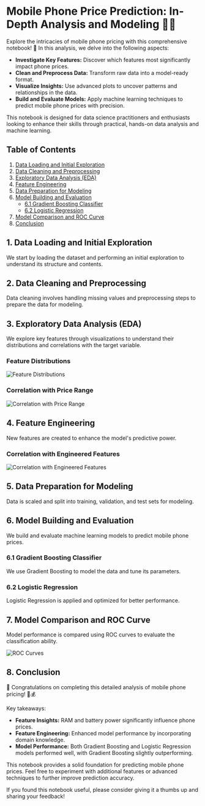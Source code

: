 # Mobile Phone Price Prediction: In-Depth Analysis and Modeling 📱💡

Explore the intricacies of mobile phone pricing with this comprehensive notebook! 🚀 In this analysis, we delve into the following aspects:

- **Investigate Key Features:** Discover which features most significantly impact phone prices.
- **Clean and Preprocess Data:** Transform raw data into a model-ready format.
- **Visualize Insights:** Use advanced plots to uncover patterns and relationships in the data.
- **Build and Evaluate Models:** Apply machine learning techniques to predict mobile phone prices with precision.

This notebook is designed for data science practitioners and enthusiasts looking to enhance their skills through practical, hands-on data analysis and machine learning.

## Table of Contents

1. [Data Loading and Initial Exploration](#1-data-loading-and-initial-exploration)
2. [Data Cleaning and Preprocessing](#2-data-cleaning-and-preprocessing)
3. [Exploratory Data Analysis (EDA)](#3-exploratory-data-analysis-eda)
4. [Feature Engineering](#4-feature-engineering)
5. [Data Preparation for Modeling](#5-data-preparation-for-modeling)
6. [Model Building and Evaluation](#6-model-building-and-evaluation)
   - [6.1 Gradient Boosting Classifier](#61-gradient-boosting-classifier)
   - [6.2 Logistic Regression](#62-logistic-regression)
7. [Model Comparison and ROC Curve](#7-model-comparison-and-roc-curve)
8. [Conclusion](#8-conclusion)

## 1. Data Loading and Initial Exploration

We start by loading the dataset and performing an initial exploration to understand its structure and contents.

## 2. Data Cleaning and Preprocessing

Data cleaning involves handling missing values and preprocessing steps to prepare the data for modeling.

## 3. Exploratory Data Analysis (EDA)

We explore key features through visualizations to understand their distributions and correlations with the target variable.

### Feature Distributions

![Feature Distributions](https://example.com/feature-distributions.png)

### Correlation with Price Range

![Correlation with Price Range](https://example.com/correlation-plot.png) <!-- Replace with your plot's link -->

## 4. Feature Engineering

New features are created to enhance the model's predictive power.

### Correlation with Engineered Features

![Correlation with Engineered Features](https://example.com/engineered-features-plot.png) <!-- Replace with your plot's link -->

## 5. Data Preparation for Modeling

Data is scaled and split into training, validation, and test sets for modeling.

## 6. Model Building and Evaluation

We build and evaluate machine learning models to predict mobile phone prices.

### 6.1 Gradient Boosting Classifier

We use Gradient Boosting to model the data and tune its parameters.

### 6.2 Logistic Regression

Logistic Regression is applied and optimized for better performance.

## 7. Model Comparison and ROC Curve

Model performance is compared using ROC curves to evaluate the classification ability.

![ROC Curves](https://example.com/roc-curves.png)

## 8. Conclusion

🎉 Congratulations on completing this detailed analysis of mobile phone pricing! 📱💰

Key takeaways:

- **Feature Insights:** RAM and battery power significantly influence phone prices.
- **Feature Engineering:** Enhanced model performance by incorporating domain knowledge.
- **Model Performance:** Both Gradient Boosting and Logistic Regression models performed well, with Gradient Boosting slightly outperforming.

This notebook provides a solid foundation for predicting mobile phone prices. Feel free to experiment with additional features or advanced techniques to further improve prediction accuracy.

If you found this notebook useful, please consider giving it a thumbs up and sharing your feedback!
